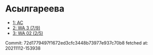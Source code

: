 # Асылгареева
- [1: AC](1.md)
- [2: WA 3 (7/9)](2.md)
- [3: WA 02 (2/5)](3.md)

Commit: 72d1779497f1672ed3cfc3448b73977e937c70b8
 fetched at: 20211112-153938
